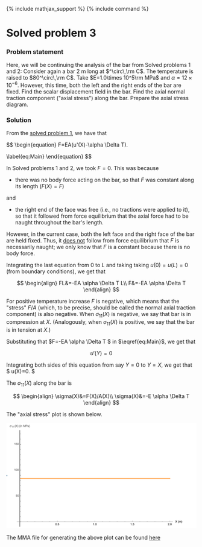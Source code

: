 {% include mathjax_support %}
{% include command %}


# Solved problem 3


### Problem statement

Here, we will be continuing the analysis of the  bar from Solved problems 1 and 2: Consider again a bar 2 m long at $^\circ\,\rm C$. The temperature is raised to $80^\circ\,\rm C$. Take $E=1.0\times 10^5\rm MPa$ and $\alpha=12 \times 10^{-6}$.  However, this time, both the left and the right ends of the bar are fixed. Find the scalar displacement field in the bar. Find the axial normal traction component ("axial stress") along the bar. Prepare the axial stress diagram. 




### Solution


From the  [solved  problem 1](./ThermalStressesSP1.md), we have that 


$$
\begin{equation}
F=EA(u'(X)-\alpha \Delta T).


\label{eq:Main}
\end{equation}
$$

In Solved problems 1 and 2, we took $F=0$. This was because 
* there was no body force acting on the bar, so that $F$ was constant along its length ($F(X)=F$)

and

* the right end of the face was free (i.e., no tractions were applied to it), so that it followed from force equilibrium that the axial force had to be naught throughout the bar's length. 

However, in the current case, both the left face and the right face of the bar are held fixed. Thus,  it <u>does not</u> follow from force equilibrium that $F$ is necessarily naught; we only know that $F$ is a constant because there is no body force.

Integrating the last equation from $0$ to $L$ and taking taking $u(0)=u(L)=0$ (from boundary conditions), we get that

$$
\begin{align}
FL&=-EA \alpha \Delta T L\\
F&=-EA \alpha \Delta T 
\end{align}
$$

For positive temperature increase $F$ is negative, which means that the "stress" $F/A$ (which, to be precise, should be called the  normal axial traction component) is also negative. When $\sigma_{11}(X)$ is negative, we say that bar is in compression at $X$. (Analogously, when $\sigma_{11}(X)$ is positive, we say that the bar is in tension at $X$.)

Substituting that $F=-EA \alpha \Delta T $ in $\eqref{eq:Main}$, we get that

$$
u'(Y)=0
$$

Integrating both sides of this equation from say $Y=0$ to $Y=X$, we get that
$
u(X)=0.
$

The $\sigma_{11}(X)$ along the bar is 

$$
\begin{align}
\sigma(X)&=F(X)/A(X)\\
\sigma(X)&=-E \alpha \Delta T 
\end{align}
$$

The "axial stress" plot is shown below. 


![](Images/2021-09-28-11-08-55.png)

The MMA file for generating the above plot can be found [here](WFiles/ThermalStressesSP3.nb)